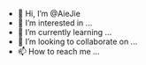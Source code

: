 - 👋 Hi, I’m @AieJie
- 👀 I’m interested in ...
- 🌱 I’m currently learning ...
- 💞️ I’m looking to collaborate on ...
- 📫 How to reach me ...

<!---
AieJie/AieJie is a ✨ special ✨ repository because its `README.md` (this file) appears on your GitHub profile.
You can click the Preview link to take a look at your changes.
--->
